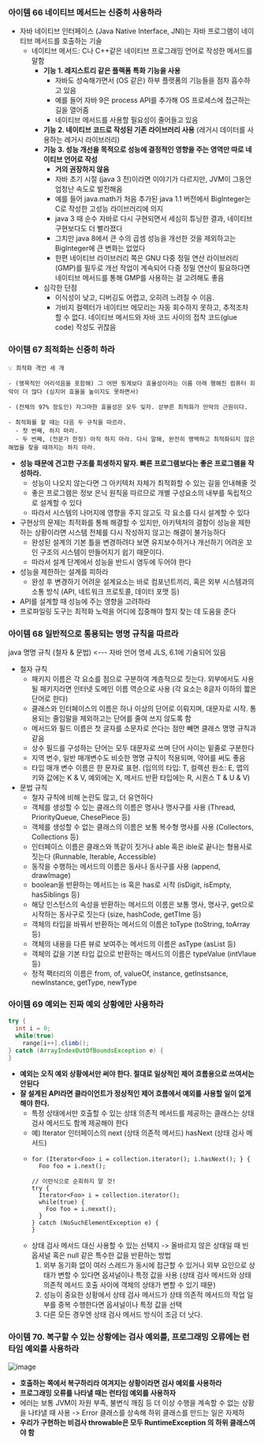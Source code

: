 ### 아이템 66 네이티브 메서드는 신중히 사용하라
- 자바 네이티브 인터페이스 (Java Native Interface, JNI)는 자바 프로그램이 네이티브 메서드를 호출하는 기술
  - 네이티브 메서드: C나 C++같은 네이티브 프로그래밍 언어로 작성한 메서드를 말함
    - **기능 1. 레지스트리 같은 플랙폼 특화 기능을 사용**
      - 자바도 성숙해가면서 (OS 같은) 하부 플랫폼의 기능들을 점차 흡수하고 있음
      - 예를 들어 자바 9은 process API를 추가해 OS 프로세스에 접근하는 길을 열어줌
      - 네이티브 메서드를 사용할 필요성이 줄어들고 있음
    - **기능 2. 네이티브 코드로 작성된 기존 라이브러리 사용** (레거시 데이터를 사용하는 레거시 라이브러리)
    - **기능 3. 성능 개선을 목적으로 성능에 결정적인 영향을 주는 영역만 따로 네이티브 언어로 작성**
      - **거의 권장하지 않음**
      - 자바 초기 시절 (java 3 전)이라면 이야기가 다르지만, JVM이 그동안 엄청난 속도로 발전해옴
      - 예를 들어 java.math가 처음 추가된 java 1.1 버전에서 BigInteger는 C로 작성한 고성능 라이브러리에 의지
      - java 3 때 순수 자바로 다시 구현되면서 세심히 튜닝한 결과, 네이티브 구현보다도 더 빨라졌다
      - 그치만 java 8에서 큰 수의 곱셈 성능을 개선한 것을 제외하고는 BigInteger에 큰 변화는 없었다
      - 한편 네이티브 라이브러리 쪽은 GNU 다중 정밀 연산 라이브러리(GMP)를 필두로 개선 작업이 계속되어 다중 정밀 연산이 필요하다면 네이티브 메서드를 통해 GMP를 사용하는 걸 고려해도 좋음
    - 심각한 단점
      - 이식성이 낮고, 디버깅도 어렵고, 오히려 느려질 수 이음.
      - 가비지 컬렉터가 네이티브 메모리는 자동 회수하지 못하고, 추적조차 할 수 없다. 네이티브 메서드와 자바 코드 사이의 접착 코드(glue code) 작성도 귀찮음

### 아이템 67 최적화는 신중히 하라
```
💡 최적화 격언 세 개

- (맹목적인 어리석음을 포함해) 그 어떤 핑계보다 효율성이라는 이름 아래 행해진 컴퓨터 죄악이 더 많다 (심지어 효율을 높이지도 못하면서)

- (전체의 97% 정도인) 자그마한 효율성은 모두 잊자. 섣부른 최적화가 만악의 근원이다.

- 최적화를 할 때는 다음 두 규칙을 따르라.
  - 첫 번째, 하지 마라.
  - 두 번째, (전문가 한정) 아직 하지 마라. 다시 말해, 완전히 명백하고 최적화되지 않은 해법을 찾을 때까지는 하지 마라.
```

- **성능 때문에 견고한 구조를 희생하지 말자. 빠른 프로그램보다는 좋은 프로그램을 작성하라.**
  - 성능이 나오지 않는다면 그 아키텍처 자체가 최적화할 수 있는 길을 안내해줄 것
  - 좋은 프로그램은 정보 은닉 원칙을 따르므로 개별 구성요소의 내부를 독립적으로 설계할 수 있다
  - 따라서 시스템의 나머지에 영향을 주지 않고도 각 요소를 다시 설계할 수 있다
- 구현상의 문제는 최적화를 통해 해결할 수 있지만, 아키텍처의 결함이 성능을 제한하는 상황이라면 시스템 전체를 다시 작성하지 않고는 해결이 불가능하다
  - 완성된 설계의 기본 틀을 변경하려다 보면 유지보수하거나 개선하기 어려운 꼬인 구조의 시스템이 만들어지기 쉽기 때문이다.
  - 따라서 설계 단계에서 성능을 반드시 염두에 두어야 한다
- 성능을 제한하는 설계를 피하라
  - 완성 후 변경하기 어려운 설계요소는 바로 컴포넌트끼리, 혹은 외부 시스템과의 소통 방식 (API, 네트워크 프로토콜, 데이터 포맷 등)
- API를 설계할 때 성능에 주는 영향을 고려하라
- 프로파일링 도구는 최적화 노력을 어디에 집중해야 할지 찾는 데 도움을 준다

### 아이템 68 일반적으로 통용되는 명명 규칙을 따르라
java 명명 규칙 (철자 & 문법) <--- 자바 언어 명세 JLS, 6.1에 기술되어 있음
- 철자 규칙
  - 패키지 이름은 각 요소를 점으로 구분하여 계층적으로 짓는다. 외부에서도 사용될 패키지라면 인터넷 도메인 이름 역순으로 사용 (각 요소는 8글자 이하의 짧은 단어로 한다)
  - 클래스와 인터페이스의 이름은 하나 이상의 단어로 이뤄지며, 대문자로 시작. 통용되는 줄임말을 제외하고는 단어를 줄여 쓰지 않도록 함
  - 메서드와 필드 이름은 첫 글자를 소문자로 쓴다는 점만 빼면 클래스 명명 규칙과 같음
  - 상수 필드를 구성하는 단어는 모두 대문자로 쓰며 단어 사이는 밑줄로 구분한다
  - 지역 변수, 일반 매개변수도 비슷한 명명 규칙이 적용되며, 약어를 써도 좋음
  - 타입 매개 변수 이름은 한 문자로 표현. (임의의 타입: T, 컬렉션 원소: E, 맵의 키와 값에는 K & V, 예외에는 X, 메서드 반환 타입에는 R, 시퀀스 T & U & V)
- 문법 규칙
  - 철자 규칙에 비해 논란도 많고, 더 유연하다
  - 객체를 생성할 수 있는 클래스의 이름은 명사나 명사구를 사용 (Thread, PriorityQueue, ChesePiece 등)
  - 객체를 생성할 수 없는 클래스의 이름은 보통 복수형 명사를 사용 (Collectors, Collections 등)
  - 인터페이스 이름은 클래스와 똑같이 짓거나 able 혹은 ible로 끝나는 형용사로 짓는다 (Runnable, Iterable, Accessible)
  - 동작을 수행하는 메서드의 이름은 동사나 동사구를 사용 (append, drawImage)
  - boolean을 반환하는 메서드는 is 혹은 has로 시작 (isDigit, isEmpty, hasSiblings 등)
  - 해당 인스턴스의 속성을 반환하는 메서드의 이름은 보통 명사, 명사구, get으로 시작하는 동사구로 짓는다 (size, hashCode, getTIme 등)
  - 객체의 타입을 바꿔서 반환하는 메서드의 이름은 toType (toString, toArray 등)
  - 객체의 내용을 다른 뷰로 보여주는 메서드의 이름은 asType (asList 등)
  - 객체의 값을 기본 타입 값으로 반환하는 메서드의 이름은 typeValue (intVlaue 등)
  - 정적 팩터리의 이름은 from, of, valueOf, instance, getInstsance, newInstance, getType, newType

### 아이템 69 예외는 진짜 예외 상황에만 사용하라
```java
try {
  int i = 0;
  while(true)
    range[i++].climb();
} catch (ArrayIndexOutOfBoundsException e) {
}
```
- **예외는 오직 예외 상황에서만 써야 한다. 절대로 일상적인 제어 흐름용으로 쓰여서는 안된다**
- **잘 설계된 API라면 클라이언트가 정상적인 제어 흐름에서 예외를 사용할 일이 없게 해야 한다.**
  - 특정 상태에서만 호출할 수 있는 상태 의존적 메서드를 제공하는 클래스는 상태 검사 메서드도 함께 제공해야 한다
  - 예) Iterator 인터페이스의 next (상태 의존적 메서드) hasNext (상태 검사 메서드)
  - ```
    for (Iterator<Foo> i = collection.iterator(); i.hasNext(); } {
      Foo foo = i.next();
    ```
    ```
    // 이런식으로 순회하지 말 것!
    try {
      Iterator<Foo> i = collection.iterator();
      while(true) {
        Foo foo = i.nexxt();
      }
    } catch (NoSuchElementException e) {
    }
    ```
  - 상태 검사 메서드 대신 사용할 수 있는 선택지 -> 올바르지 않은 상태일 때 빈 옵셔널 혹은 null 같은 특수한 값을 반환하는 방법
    1. 외부 동기화 없이 여러 스레드가 동시에 접근할 수 있거나 외부 요인으로 상태가 변할 수 있다면 옵셔널이나 특정 값을 사용 (상태 검사 메서드와 상태 의존적 메서드 호출 사이에 객체의 상태가 변할 수 있기 때문)
    2. 성능이 중요한 상황에서 상테 검사 메서드가 상태 의존적 메서드의 작업 일부를 중복 수행한다면 옵셔널이나 특정 값을 선택
    3. 다른 모든 경우엔 상태 검사 메서드 방식이 조금 더 낫다. 

### 아이템 70. 복구할 수 있는 상황에는 검사 예외를, 프로그래밍 오류에는 런타임 예외를 사용하라
![image](https://github.com/user-attachments/assets/d8507db5-1711-4528-9cdb-4dd3f02580a1)

- **호출하는 쪽에서 복구하리라 여겨지는 상황이라면 검사 예외를 사용하라**
- **프로그래밍 오류를 나타낼 때는 런타임 예외를 사용하자**
- 에러는 보통 JVM이 자원 부족, 불변식 깨짐 등 더 이상 수행을 계속할 수 없는 상황을 나타낼 때 사용 -> Error 클래스를 상속해 하위 클래스를 만드는 일은 자제하
- **우리가 구현하는 비검사 throwable은 모두 RuntimeException 의 하위 클래스여야 함**
